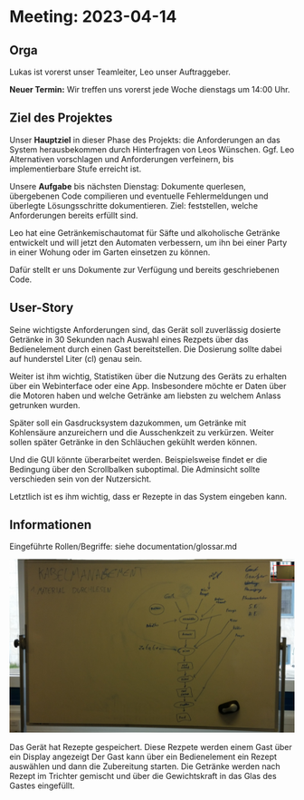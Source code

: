 # Meeting: 2023-04-14

## Orga

Lukas ist vorerst unser Teamleiter, Leo unser Auftraggeber.

**Neuer Termin:** Wir treffen uns vorerst jede Woche dienstags um 14:00 Uhr.

## Ziel des Projektes

Unser **Hauptziel** in dieser Phase des Projekts: die Anforderungen an das System herausbekommen durch Hinterfragen von Leos Wünschen. Ggf. Leo Alternativen vorschlagen und Anforderungen verfeinern, bis implementierbare Stufe erreicht ist.

Unsere **Aufgabe** bis nächsten Dienstag: Dokumente querlesen, übergebenen Code compilieren und eventuelle Fehlermeldungen und überlegte Lösungsschritte dokumentieren. Ziel: feststellen, welche Anforderungen bereits erfüllt sind.

Leo hat eine Getränkemischautomat für Säfte und alkoholische Getränke entwickelt und will jetzt den Automaten verbessern, um ihn bei einer Party in einer Wohung oder im Garten einsetzen zu können.

Dafür stellt er uns Dokumente zur Verfügung und bereits geschriebenen Code.

## User-Story

Seine wichtigste Anforderungen sind, das Gerät soll zuverlässig dosierte Getränke in 30 Sekunden nach Auswahl eines Rezpets über das Bedienelement durch einen Gast bereitstellen. Die Dosierung sollte dabei auf hunderstel Liter (cl) genau sein.

Weiter ist ihm wichtig, Statistiken über die Nutzung des Geräts zu erhalten über ein Webinterface oder eine App. Insbesondere möchte er Daten über die Motoren haben und welche Getränke am liebsten zu welchem Anlass getrunken wurden.

Später soll ein Gasdrucksystem dazukommen, um Getränke mit Kohlensäure anzureichern und die Ausschenkzeit zu verkürzen. Weiter sollen später Getränke in den Schläuchen gekühlt werden können.

Und die GUI könnte überarbeitet werden. Beispielsweise findet er die Bedingung über den Scrollbalken suboptimal. Die Adminsicht sollte verschieden sein von der Nutzersicht.

Letztlich ist es ihm wichtig, dass er Rezepte in das System eingeben kann.

## Informationen

Eingeführte Rollen/Begriffe: siehe documentation/glossar.md

![Bild: Programmablauf](images/grafik.png)

Das Gerät hat Rezepte gespeichert.
Diese Rezpete werden einem Gast über ein Display angezeigt Der Gast kann über ein Bedienelement ein Rezept auswählen und dann die Zubereitung starten.
Die Getränke werden nach Rezept im Trichter gemischt und über die Gewichtskraft in das Glas des Gastes eingefüllt.
